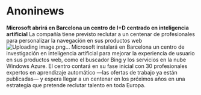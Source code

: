 # Anoninews
**Microsoft abrirá en Barcelona un centro de I+D centrado en inteligencia artificial**
La compañía tiene previsto reclutar a un centenar de profesionales para personalizar la navegación en sus productos web
![Uploading image.png…]()
Microsoft instalará en Barcelona un centro de investigación en inteligencia artificial para mejorar la experiencia de usuario en sus productos web, como el buscador Bing y los servicios en la nube Windows Azure. El centro contará en su fase inicial con 30 profesionales expertos en aprendizaje automático —las ofertas de trabajo ya están publicadas— y espera llegar a un centenar en los próximos años en una estrategia que pretende reclutar talento en toda Europa.
